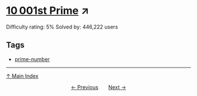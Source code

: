 # [$10\,001$st Prime](https://projecteuler.net/problem=7) ↗️

Difficulty rating: 5%
Solved by: 446,222 users
## Tags

- [prime-number](../tags/prime-number.md)



---

[↑ Main Index](../README.md)


<div align=center><a href='6.md'>← Previous</a> &nbsp;&nbsp; &nbsp;&nbsp;  <a href='8.md'>Next →</a></div>
